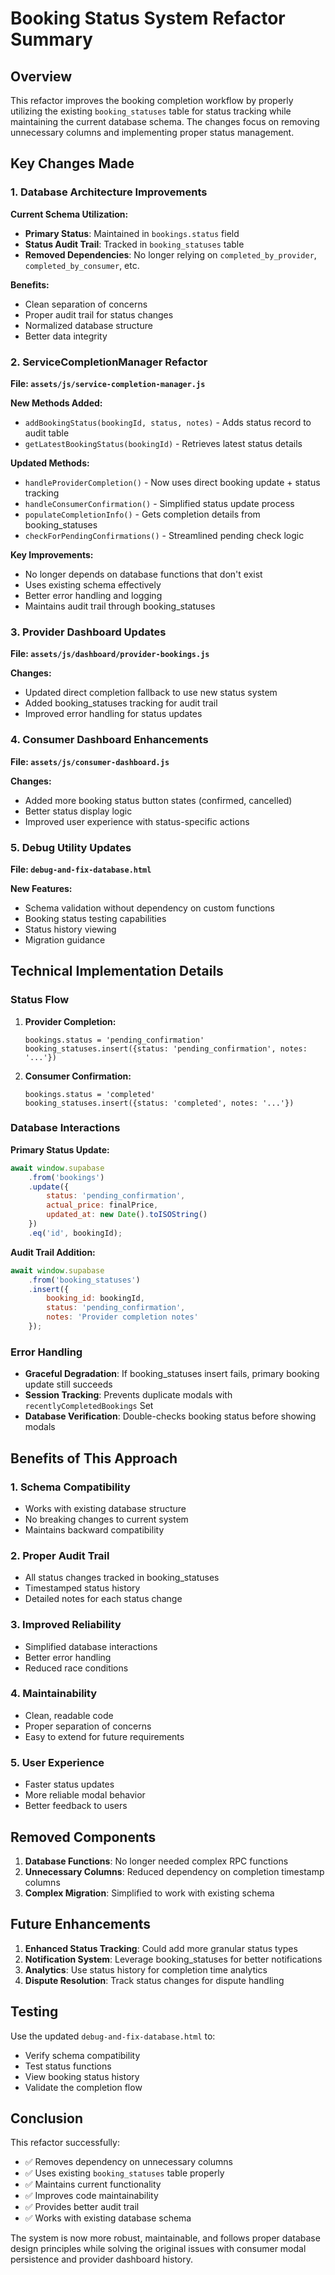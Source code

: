 # Booking Status System Refactor Summary

## Overview

This refactor improves the booking completion workflow by properly utilizing the existing `booking_statuses` table for status tracking while maintaining the current database schema. The changes focus on removing unnecessary columns and implementing proper status management.

## Key Changes Made

### 1. Database Architecture Improvements

**Current Schema Utilization:**
- **Primary Status**: Maintained in `bookings.status` field
- **Status Audit Trail**: Tracked in `booking_statuses` table
- **Removed Dependencies**: No longer relying on `completed_by_provider`, `completed_by_consumer`, etc.

**Benefits:**
- Clean separation of concerns
- Proper audit trail for status changes
- Normalized database structure
- Better data integrity

### 2. ServiceCompletionManager Refactor

**File: `assets/js/service-completion-manager.js`**

**New Methods Added:**
- `addBookingStatus(bookingId, status, notes)` - Adds status record to audit table
- `getLatestBookingStatus(bookingId)` - Retrieves latest status details

**Updated Methods:**
- `handleProviderCompletion()` - Now uses direct booking update + status tracking
- `handleConsumerConfirmation()` - Simplified status update process
- `populateCompletionInfo()` - Gets completion details from booking_statuses
- `checkForPendingConfirmations()` - Streamlined pending check logic

**Key Improvements:**
- No longer depends on database functions that don't exist
- Uses existing schema effectively
- Better error handling and logging
- Maintains audit trail through booking_statuses

### 3. Provider Dashboard Updates

**File: `assets/js/dashboard/provider-bookings.js`**

**Changes:**
- Updated direct completion fallback to use new status system
- Added booking_statuses tracking for audit trail
- Improved error handling for status updates

### 4. Consumer Dashboard Enhancements

**File: `assets/js/consumer-dashboard.js`**

**Changes:**
- Added more booking status button states (confirmed, cancelled)
- Better status display logic
- Improved user experience with status-specific actions

### 5. Debug Utility Updates

**File: `debug-and-fix-database.html`**

**New Features:**
- Schema validation without dependency on custom functions
- Booking status testing capabilities
- Status history viewing
- Migration guidance

## Technical Implementation Details

### Status Flow

1. **Provider Completion:**
   ```
   bookings.status = 'pending_confirmation'
   booking_statuses.insert({status: 'pending_confirmation', notes: '...'})
   ```

2. **Consumer Confirmation:**
   ```
   bookings.status = 'completed' 
   booking_statuses.insert({status: 'completed', notes: '...'})
   ```

### Database Interactions

**Primary Status Update:**
```javascript
await window.supabase
    .from('bookings')
    .update({
        status: 'pending_confirmation',
        actual_price: finalPrice,
        updated_at: new Date().toISOString()
    })
    .eq('id', bookingId);
```

**Audit Trail Addition:**
```javascript
await window.supabase
    .from('booking_statuses')
    .insert({
        booking_id: bookingId,
        status: 'pending_confirmation',
        notes: 'Provider completion notes'
    });
```

### Error Handling

- **Graceful Degradation**: If booking_statuses insert fails, primary booking update still succeeds
- **Session Tracking**: Prevents duplicate modals with `recentlyCompletedBookings` Set
- **Database Verification**: Double-checks booking status before showing modals

## Benefits of This Approach

### 1. **Schema Compatibility**
- Works with existing database structure
- No breaking changes to current system
- Maintains backward compatibility

### 2. **Proper Audit Trail**
- All status changes tracked in booking_statuses
- Timestamped status history
- Detailed notes for each status change

### 3. **Improved Reliability**
- Simplified database interactions
- Better error handling
- Reduced race conditions

### 4. **Maintainability**
- Clean, readable code
- Proper separation of concerns
- Easy to extend for future requirements

### 5. **User Experience**
- Faster status updates
- More reliable modal behavior
- Better feedback to users

## Removed Components

1. **Database Functions**: No longer needed complex RPC functions
2. **Unnecessary Columns**: Reduced dependency on completion timestamp columns
3. **Complex Migration**: Simplified to work with existing schema

## Future Enhancements

1. **Enhanced Status Tracking**: Could add more granular status types
2. **Notification System**: Leverage booking_statuses for better notifications  
3. **Analytics**: Use status history for completion time analytics
4. **Dispute Resolution**: Track status changes for dispute handling

## Testing

Use the updated `debug-and-fix-database.html` to:
- Verify schema compatibility
- Test status functions
- View booking status history
- Validate the completion flow

## Conclusion

This refactor successfully:
- ✅ Removes dependency on unnecessary columns
- ✅ Uses existing `booking_statuses` table properly
- ✅ Maintains current functionality
- ✅ Improves code maintainability
- ✅ Provides better audit trail
- ✅ Works with existing database schema

The system is now more robust, maintainable, and follows proper database design principles while solving the original issues with consumer modal persistence and provider dashboard history. 